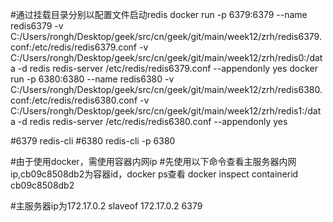 #通过挂载目录分别以配置文件启动redis
docker run -p 6379:6379 --name redis6379 -v C:/Users/rongh/Desktop/geek/src/cn/geek/git/main/week12/zrh/redis6379.conf:/etc/redis/redis6379.conf -v C:/Users/rongh/Desktop/geek/src/cn/geek/git/main/week12/zrh/redis0:/data -d redis redis-server /etc/redis/redis6379.conf --appendonly yes
docker run -p 6380:6380 --name redis6380 -v C:/Users/rongh/Desktop/geek/src/cn/geek/git/main/week12/zrh/redis6380.conf:/etc/redis/redis6380.conf -v C:/Users/rongh/Desktop/geek/src/cn/geek/git/main/week12/zrh/redis1:/data -d redis redis-server /etc/redis/redis6380.conf --appendonly yes

#6379
redis-cli
#6380
redis-cli -p 6380

#由于使用docker，需使用容器内网ip 
#先使用以下命令查看主服务器内网ip,cb09c8508db2为容器id，docker ps查看
docker inspect containerid cb09c8508db2

#主服务器ip为172.17.0.2
slaveof 172.17.0.2 6379

